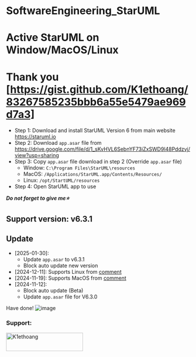 # SoftwareEngineering_StarUML
# Active StarUML on Window/MacOS/Linux
# Thank you [https://gist.github.com/K1ethoang/83267585235bbb6a55e5479ae969d7a3]

- Step 1: Download and install StarUML Version 6 from main website https://staruml.io
- Step 2: Download `app.asar` file from https://drive.google.com/file/d/1_sKvHVL6SebnYF73iZxSWD9l48Pddzvj/view?usp=sharing
- Step 3: Copy `app.asar` file download in step 2 (Override `app.asar` file)
	- Window: `C:\Program Files\StarUML\resources` 
	- MacOS: `/Applications/StarUML.app/Contents/Resources/`
	- Linux: `/opt/StartUML/resources`
- Step 4: Open StarUML app to use
 
_**Do not forget to give me⭐**_

## Support version: v6.3.1

## Update
- [2025-01-30]: 
	- Update `app.asar` to v6.3.1
	- Block auto update new version
- [2024-12-11]: Supports Linux from [comment](https://gist.github.com/K1ethoang/83267585235bbb6a55e5479ae969d7a3?permalink_comment_id=5297424#gistcomment-5297424)
- [2024-11-19]: Supports MacOS from [comment](https://gist.github.com/K1ethoang/83267585235bbb6a55e5479ae969d7a3?permalink_comment_id=5290405#gistcomment-5290405)
- [2024-11-12]: 
	- Block auto update (Beta)
	- Update `app.asar` file for V6.3.0

Have done!
![image](https://gist.github.com/assets/88199151/62c0e030-491e-418d-9fc9-54c04c3640cc)


<h3 align="left">Support:</h3>
<p><a href="https://www.buymeacoffee.com/K1ethoang"> <img align="left" src="https://cdn.buymeacoffee.com/buttons/v2/default-yellow.png" height="50" width="210" alt="K1ethoang" /></a></p><b
